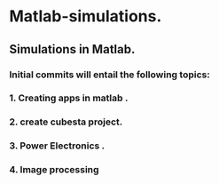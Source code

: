 # Matlab-simulations.
## Simulations in Matlab.
### Initial commits  will entail the following topics: 
### 1. Creating apps in matlab .
### 2. create  cubesta project.
### 3. Power Electronics .
### 4. Image processing 
